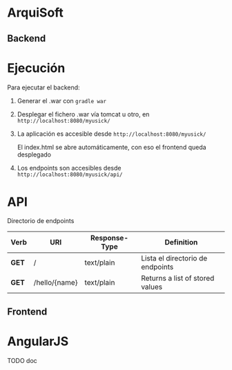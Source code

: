 # ArquiSoft

## Backend

Ejecución
======

Para ejecutar el backend:

1. Generar el .war con `gradle war`
2. Desplegar el fichero .war vía tomcat u otro, en `http://localhost:8080/myusick/`
3. La aplicación es accesible desde `http://localhost:8080/myusick/`

   El index.html se abre automáticamente, con eso el frontend queda desplegado
   
4. Los endpoints son accesibles desde `http://localhost:8080/myusick/api/`

API
======

Directorio de endpoints

| Verb | URI | Response-Type | Definition |
|------------|--------------|-------------|------------|
| __GET__ | / | text/plain | Lista el directorio de endpoints |
| __GET__ | /hello/{name} | text/plain | Returns a list of stored values |

## Frontend

AngularJS
======
TODO doc
